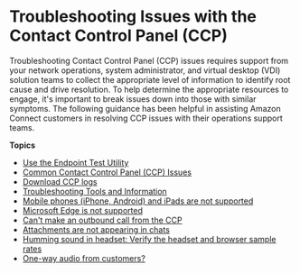 # Troubleshooting Issues with the Contact Control Panel \(CCP\)<a name="troubleshooting"></a>

Troubleshooting Contact Control Panel \(CCP\) issues requires support from your network operations, system administrator, and virtual desktop \(VDI\) solution teams to collect the appropriate level of information to identify root cause and drive resolution\. To help determine the appropriate resources to engage, it's important to break issues down into those with similar symptoms\. The following guidance has been helpful in assisting Amazon Connect customers in resolving CCP issues with their operations support teams\.

**Topics**
+ [Use the Endpoint Test Utility](check-connectivity-tool.md)
+ [Common Contact Control Panel \(CCP\) Issues](common-ccp-issues.md)
+ [Download CCP logs](download-ccp-logs.md)
+ [Troubleshooting Tools and Information](tools-and-info.md)
+ [Mobile phones \(iPhone, Android\) and iPads are not supported](mobile-devices-not-supported.md)
+ [Microsoft Edge is not supported](microsoft-edge-not-supported.md)
+ [Can't make an outbound call from the CCP](cant-make-outbound-call.md)
+ [Attachments are not appearing in chats](attachments-not-appearing.md)
+ [Humming sound in headset: Verify the headset and browser sample rates](verify-sample-rate.md)
+ [One\-way audio from customers?](one-way-audio-from-customers.md)